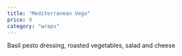 ```yaml
---
title: "Mediterranean Vego"
price: 9
category: "wraps"
---
```


Basil pesto dressing, roasted vegetables, salad and cheese
